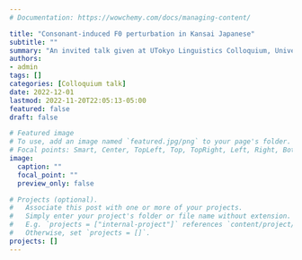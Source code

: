 ```yaml
---
# Documentation: https://wowchemy.com/docs/managing-content/

title: "Consonant-induced F0 perturbation in Kansai Japanese"
subtitle: ""
summary: "An invited talk given at UTokyo Linguistics Colloquium, University of Tokyo."
authors: 
- admin
tags: []
categories: [Colloquium talk]
date: 2022-12-01
lastmod: 2022-11-20T22:05:13-05:00
featured: false
draft: false

# Featured image
# To use, add an image named `featured.jpg/png` to your page's folder.
# Focal points: Smart, Center, TopLeft, Top, TopRight, Left, Right, BottomLeft, Bottom, BottomRight.
image:
  caption: ""
  focal_point: ""
  preview_only: false

# Projects (optional).
#   Associate this post with one or more of your projects.
#   Simply enter your project's folder or file name without extension.
#   E.g. `projects = ["internal-project"]` references `content/project/deep-learning/index.md`.
#   Otherwise, set `projects = []`.
projects: []
---
```

